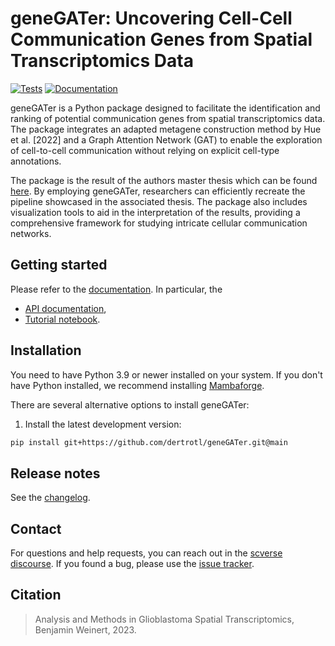 # geneGATer: Uncovering Cell-Cell Communication Genes from Spatial Transcriptomics Data

[![Tests][badge-tests]][link-tests]
[![Documentation][badge-docs]][link-docs]

[badge-tests]: https://img.shields.io/github/actions/workflow/status/dertrotl/geneGATer/test.yaml?branch=main
[link-tests]: https://github.com/dertrotl/geneGATer/actions/workflows/test.yml
[badge-docs]: https://img.shields.io/readthedocs/genegater

geneGATer is a Python package designed to facilitate the identification and ranking of potential communication genes from spatial transcriptomics data. The package integrates an adapted metagene construction method by Hue et al. [2022] and a Graph Attention Network (GAT) to enable the exploration of cell-to-cell communication without relying on explicit cell-type annotations.

The package is the result of the authors master thesis which can be found [here][link-thesis]. By employing geneGATer, researchers can efficiently recreate the pipeline showcased in the associated thesis. The package also includes visualization tools to aid in the interpretation of the results, providing a comprehensive framework for studying intricate cellular communication networks.

## Getting started

Please refer to the [documentation][link-docs]. In particular, the

-   [API documentation][link-api],
-   [Tutorial notebook][link-tutorial].

## Installation

You need to have Python 3.9 or newer installed on your system. If you don't have
Python installed, we recommend installing [Mambaforge](https://github.com/conda-forge/miniforge#mambaforge).

There are several alternative options to install geneGATer:

<!--
1) Install the latest release of `geneGATer` from `PyPI <https://pypi.org/project/geneGATer/>`_:

```bash
pip install geneGATer
```
-->

1. Install the latest development version:

```bash
pip install git+https://github.com/dertrotl/geneGATer.git@main
```

## Release notes

See the [changelog][changelog].

## Contact

For questions and help requests, you can reach out in the [scverse discourse][scverse-discourse].
If you found a bug, please use the [issue tracker][issue-tracker].

## Citation

> Analysis and Methods in Glioblastoma Spatial Transcriptomics, Benjamin Weinert, 2023.

[scverse-discourse]: https://discourse.scverse.org/
[issue-tracker]: https://github.com/dertrotl/geneGATer/issues
[changelog]: https://genegater.readthedocs.io/latest/changelog.html
[link-docs]: https://genegater.readthedocs.io
[link-api]: https://genegater.readthedocs.io/en/latest/api.html
[link-tutorial]: https://genegater.readthedocs.io/en/latest/notebooks/geneGATer_tutorial.html
[link-thesis]: https://drive.google.com/file/d/1lnRbx0mPHqJODJNX0HSQi0aJ33nlbPxb/view?usp=sharing
